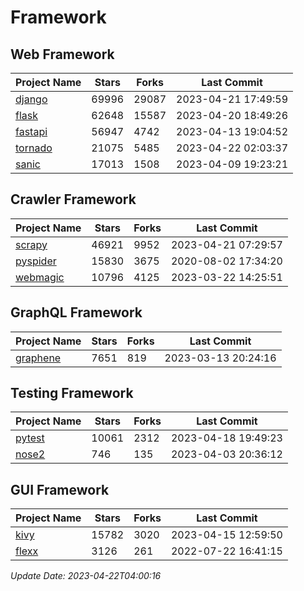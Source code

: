 # Framework

## Web Framework
| Project Name | Stars | Forks | Last Commit |
| ------------ | ----- | ----- | ----------- |
| [django](https://github.com/django/django) | 69996 | 29087 | 2023-04-21 17:49:59 |
| [flask](https://github.com/pallets/flask) | 62648 | 15587 | 2023-04-20 18:49:26 |
| [fastapi](https://github.com/tiangolo/fastapi) | 56947 | 4742 | 2023-04-13 19:04:52 |
| [tornado](https://github.com/tornadoweb/tornado) | 21075 | 5485 | 2023-04-22 02:03:37 |
| [sanic](https://github.com/sanic-org/sanic) | 17013 | 1508 | 2023-04-09 19:23:21 |

## Crawler Framework
| Project Name | Stars | Forks | Last Commit |
| ------------ | ----- | ----- | ----------- |
| [scrapy](https://github.com/scrapy/scrapy) | 46921 | 9952 | 2023-04-21 07:29:57 |
| [pyspider](https://github.com/binux/pyspider) | 15830 | 3675 | 2020-08-02 17:34:20 |
| [webmagic](https://github.com/code4craft/webmagic) | 10796 | 4125 | 2023-03-22 14:25:51 |

## GraphQL Framework
| Project Name | Stars | Forks | Last Commit |
| ------------ | ----- | ----- | ----------- |
| [graphene](https://github.com/graphql-python/graphene) | 7651 | 819 | 2023-03-13 20:24:16 |

## Testing Framework
| Project Name | Stars | Forks | Last Commit |
| ------------ | ----- | ----- | ----------- |
| [pytest](https://github.com/pytest-dev/pytest) | 10061 | 2312 | 2023-04-18 19:49:23 |
| [nose2](https://github.com/nose-devs/nose2) | 746 | 135 | 2023-04-03 20:36:12 |

## GUI Framework
| Project Name | Stars | Forks | Last Commit |
| ------------ | ----- | ----- | ----------- |
| [kivy](https://github.com/kivy/kivy) | 15782 | 3020 | 2023-04-15 12:59:50 |
| [flexx](https://github.com/flexxui/flexx) | 3126 | 261 | 2022-07-22 16:41:15 |

*Update Date: 2023-04-22T04:00:16*